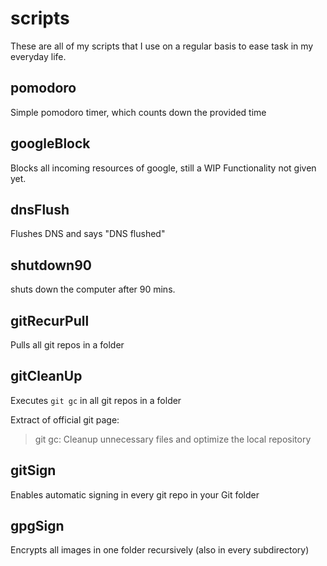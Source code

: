 # scripts

These are all of my scripts that I use on a regular basis to ease task in my everyday life.

## pomodoro
Simple pomodoro timer, which counts down the provided time

## googleBlock
Blocks all incoming resources of google, still a WIP
Functionality not given yet.

## dnsFlush
Flushes DNS and says "DNS flushed"

## shutdown90
shuts down the computer after 90 mins.

## gitRecurPull

Pulls all git repos in a folder

## gitCleanUp

Executes `git gc` in all git repos in a folder  
  
Extract of official git page:  

> git gc: Cleanup unnecessary files and optimize the local repository

## gitSign

Enables automatic signing in every git repo in your Git folder

## gpgSign

Encrypts all images in one folder recursively (also in every subdirectory)
